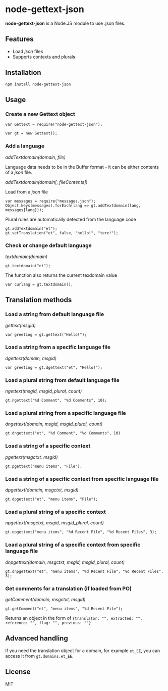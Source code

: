 # node-gettext-json

**node-gettext-json** is a Node.JS module to use .json files.

## Features

  * Load *json* files
  * Supports contexts and plurals

## Installation

    npm install node-gettext-json

## Usage

### Create a new Gettext object

    var Gettext = require("node-gettext-json");

    var gt = new Gettext();

### Add a language

*addTextdomain(domain, file)*

Language data needs to be in the Buffer format - it can be either contents of a *json* file.

*addTextdomain(domain[, fileContents])*

Load from a *json* file

    var messages = require("messages.json");
    Object.keys(messages).forEach(lang => gt.addTextdomain(lang, messages[lang]));

Plural rules are automatically detected from the language code

    gt.addTextdomain("et");
    gt.setTranslation("et", false, "hello!", "tere!");

### Check or change default language

*textdomain(domain)*

    gt.textdomain("et");

The function also returns the current texdomain value

    var curlang = gt.textdomain();

## Translation methods

### Load a string from default language file

*gettext(msgid)*

    var greeting = gt.gettext("Hello!");

### Load a string from a specific language file

*dgettext(domain, msgid)*

    var greeting = gt.dgettext("et", "Hello!");

### Load a plural string from default language file

*ngettext(msgid, msgid_plural, count)*

    gt.ngettext("%d Comment", "%d Comments", 10);

### Load a plural string from a specific language file

*dngettext(domain, msgid, msgid_plural, count)*

    gt.dngettext("et", "%d Comment", "%d Comments", 10)

### Load a string of a specific context

*pgettext(msgctxt, msgid)*

    gt.pgettext("menu items", "File");

### Load a string of a specific context from specific language file

*dpgettext(domain, msgctxt, msgid)*

    gt.dpgettext("et", "menu items", "File");

### Load a plural string of a specific context

*npgettext(msgctxt, msgid, msgid_plural, count)*

    gt.npgettext("menu items", "%d Recent File", "%d Recent Files", 3);

### Load a plural string of a specific context from specific language file

*dnpgettext(domain, msgctxt, msgid, msgid_plural, count)*

    gt.dnpgettext("et", "menu items", "%d Recent File", "%d Recent Files", 3);

### Get comments for a translation (if loaded from PO)

*getComment(domain, msgctxt, msgid)*

    gt.getComment("et", "menu items", "%d Recent File");

Returns an object in the form of `{translator: "", extracted: "", reference: "", flag: "", previous: ""}`

## Advanced handling

If you need the translation object for a domain, for example `et_EE`, you can access it from `gt.domains.et_EE`.

## License

MIT
